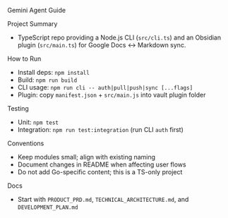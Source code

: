 Gemini Agent Guide

Project Summary

- TypeScript repo providing a Node.js CLI (`src/cli.ts`) and an Obsidian plugin (`src/main.ts`) for Google Docs ↔ Markdown sync.

How to Run

- Install deps: `npm install`
- Build: `npm run build`
- CLI usage: `npm run cli -- auth|pull|push|sync [...flags]`
- Plugin: copy `manifest.json` + `src/main.js` into vault plugin folder

Testing

- Unit: `npm test`
- Integration: `npm run test:integration` (run CLI `auth` first)

Conventions

- Keep modules small; align with existing naming
- Document changes in README when affecting user flows
- Do not add Go-specific content; this is a TS-only project

Docs

- Start with `PRODUCT_PRD.md`, `TECHNICAL_ARCHITECTURE.md`, and `DEVELOPMENT_PLAN.md`
